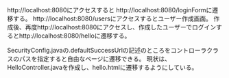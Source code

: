 http://localhost:8080にアクセスすると
http://localhost:8080/loginFormに遷移する。
http://localhost:8080/usersにアクセスするとユーザー作成画面。
作成後、再度http://localhost:8080にアクセスし、作成したユーザーでログインするとhttp://localhost:8080/helloに遷移する。

SecurityConfig.javaの.defaultSuccessUrlの記述のところをコントローラクラスのパスを指定すると自由なページに遷移できる。
現状は、HelloController.javaを作成し、hello.htmlに遷移するようにしている。
